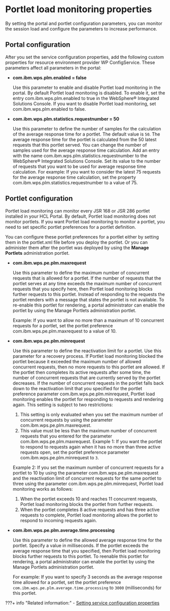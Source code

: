 # Portlet load monitoring properties

By setting the portal and portlet configuration parameters, you can monitor the session load and configure the parameters to increase performance.

## Portal configuration

After you set the service configuration properties, add the following custom properties for resource environment provider WP ConfigService. These parameters affect all parameters in the portal:

-   **com.ibm.wps.plm.enabled = false**

    Use this parameter to enable and disable Portlet load monitoring in the portal. By default Portlet load monitoring is disabled. To enable it, set the entry com.ibm.wps.plm.enabled to true in the WebSphere® Integrated Solutions Console. If you want to disable Portlet load monitoring, set com.ibm.wps.plm.enabled to false.

-   **com.ibm.wps.plm.statistics.requestnumber = 50**

    Use this parameter to define the number of samples for the calculation of the average response time for a portlet. The default value is `50`. The average response time for the portlet is calculated from the 50 latest requests that this portlet served. You can change the number of samples used for the average response time calculation. Add an entry with the name com.ibm.wps.plm.statistics.requestnumber to the WebSphere® Integrated Solutions Console. Set its value to the number of requests that you want to be used for average response time calculation. For example: If you want to consider the latest 75 requests for the average response time calculation, set the property com.ibm.wps.plm.statistics.requestnumber to a value of 75.


## Portlet configuration

Portlet load monitoring can monitor every JSR 168 or JSR 286 portlet installed in your HCL Portal. By default, Portlet load monitoring does not monitor portlets. If you want Portlet load monitoring to monitor a portlet, you need to set specific portlet preferences for a portlet definition.

You can configure these portlet preferences for a portlet either by setting them in the portlet.xml file before you deploy the portlet. Or you can administer them after the portlet was deployed by using the **Manage Portlets** administration portlet.

-   **com.ibm.wps.pe.plm.maxrequest**

    Use this parameter to define the maximum number of concurrent requests that is allowed for a portlet. If the number of requests that the portlet serves at any time exceeds the maximum number of concurrent requests that you specify here, then Portlet load monitoring blocks further requests to this portlet. Instead of responding to the requests the portlet renders with a message that states the portlet is not available. To re-enable this portlet for rendering, a portal administrator can enable the portlet by using the Manage Portlets administration portlet.

    Example: If you want to allow no more than a maximum of 10 concurrent requests for a portlet, set the portlet preference com.ibm.wps.pe.plm.maxrequest to a value of 10.

-   **com.ibm.wps.pe.plm.minrequest**

    Use this parameter to define the reactivation limit for a portlet. Use this parameter for a recovery process. If Portlet load monitoring blocked the portlet because it exceeded the maximum number of allowed concurrent requests, then no more requests to this portlet are allowed. If the portlet then completes its active requests after some time, the number of concurrent requests that are currently served by the portlet decreases. If the number of concurrent requests in the portlet falls back down to the reactivation limit that you specified for the portlet preference parameter com.ibm.wps.pe.plm.minrequest, Portlet load monitoring enables the portlet for responding to requests and rendering again. This setting is subject to two restrictions:

    1.  This setting is only evaluated when you set the maximum number of concurrent requests by using the parameter com.ibm.wps.pe.plm.maxrequest.
    2.  This value must be less than the maximum number of concurrent requests that you entered for the parameter com.ibm.wps.pe.plm.maxrequest.
    Example 1: If you want the portlet to respond to requests again when it has no more than three active requests open, set the portlet preference parameter com.ibm.wps.pe.plm.minrequest to `3`.

    Example 2: If you set the maximum number of concurrent requests for a portlet to 10 by using the parameter com.ibm.wps.pe.plm.maxrequest and the reactivation limit of concurrent requests for the same portlet to three using the parameter com.ibm.wps.pe.plm.minrequest, Portlet load monitoring works as follows:

    1.  When the portlet exceeds 10 and reaches 11 concurrent requests, Portlet load monitoring blocks the portlet from further requests.
    2.  When the portlet completes 8 active requests and has three active requests to complete, Portlet load monitoring allows the portlet to respond to incoming requests again.
-   **com.ibm.wps.pe.plm.average.time.processing**

    Use this parameter to define the allowed average response time for the portlet. Specify a value in milliseconds. If the portlet exceeds the average response time that you specified, then Portlet load monitoring blocks further requests to this portlet. To reenable this portlet for rendering, a portal administrator can enable the portlet by using the Manage Portlets administration portlet.

    For example: If you want to specify 3 seconds as the average response time allowed for a portlet, set the portlet preference `com.ibm.wps.pe.plm.average.time.processing` to `3000` \(milliseconds\) for this portlet.



???+ info "Related information:"
    - [Setting service configuration properties](../../../deployment/manage/config_portal_behavior/service_config_properties/index.md)

